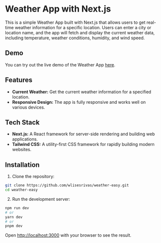 # Weather App with Next.js

This is a simple Weather App built with Next.js that allows users to get real-time weather information for a specific location. Users can enter a city or location name, and the app will fetch and display the current weather data, including temperature, weather conditions, humidity, and wind speed.

## Demo

You can try out the live demo of the Weather App [here](https://weather.codeasy.co).

## Features

- **Current Weather:** Get the current weather information for a specified location.
- **Responsive Design:** The app is fully responsive and works well on various devices.

## Tech Stack

- **Next.js:** A React framework for server-side rendering and building web applications.
- **Tailwind CSS:** A utility-first CSS framework for rapidly building modern websites.

## Installation

1. Clone the repository:

```bash
git clone https://github.com/wlisesrivas/weather-easy.git
cd weather-easy
```
2. Run the development server:

```bash
npm run dev
# or
yarn dev
# or
pnpm dev
```

Open [http://localhost:3000](http://localhost:3000) with your browser to see the result.
